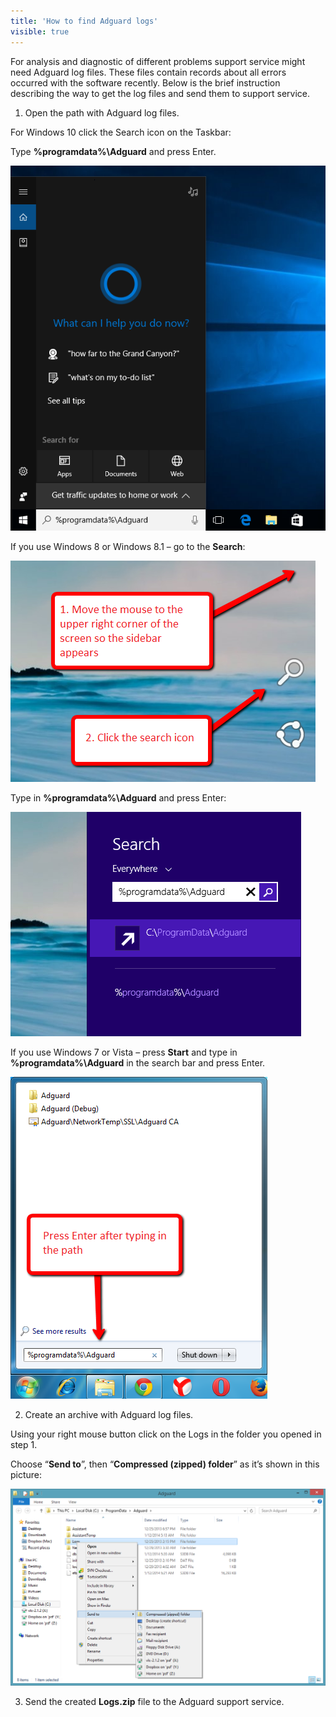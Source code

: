 ```yaml
---
title: 'How to find Adguard logs'
visible: true
---
```


For analysis and diagnostic of different problems support service might need Adguard log files. These files contain records about all errors occurred with the software recently. Below is the brief instruction describing the way to get the log files and send them to support service.

1. Open the path with Adguard log files.

For Windows 10 click the Search icon on the Taskbar:

Type **%programdata%\Adguard** and press Enter.

![](win10_search_EN.png)

If you use Windows 8 or Windows 8.1 – go to the **Search**:

![](side%20menu.png)

Type in **%programdata%\Adguard** and press Enter:

![](search%20windows8.png)

If you use Windows 7 or Vista – press **Start** and type in **%programdata%\Adguard** in the search bar and press Enter.

![](type%20the%20path.png)

2. Create an archive with Adguard log files.

Using your right mouse button click on the Logs in the folder you opened in step 1.

Choose “**Send to**”, then “**Compressed (zipped) folder**” as it’s shown in this picture:

![](compressed%20folder.png)

3. Send the created **Logs.zip** file to the Adguard support service.
